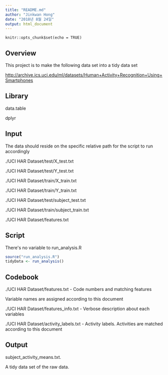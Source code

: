 ```yaml
---
title: "README.md"
author: "Jinkwan Hong"
date: "2018년 8월 24일"
output: html_document
---
```


```{r setup, include=FALSE}
knitr::opts_chunk$set(echo = TRUE)
```

## Overview

This project is to make the following data set into a tidy data set

http://archive.ics.uci.edu/ml/datasets/Human+Activity+Recognition+Using+Smartphones

## Library
data.table

dplyr

## Input

The data should reside on the specific relative path for the script to run accordingly

./UCI HAR Dataset/test/X_test.txt

./UCI HAR Dataset/test/Y_test.txt

./UCI HAR Dataset/train/X_train.txt

./UCI HAR Dataset/train/Y_train.txt

./UCI HAR Dataset/test/subject_test.txt

./UCI HAR Dataset/train/subject_train.txt

./UCI HAR Dataset/features.txt

## Script
There's no variable to run_analysis.R

```R
source("run_analysis.R")
tidyData <- run_analysis()
```

## Codebook
./UCI HAR Dataset/features.txt  - Code numbers and matching features

Variable names are assigned according to this document

./UCI HAR Dataset/features_info.txt   - Verbose description about each variables

./UCI HAR Dataset/activity_labels.txt - Activity labels. Activities are matched according to this document

## Output
subject_activity_means.txt.

A tidy data set of the raw data.